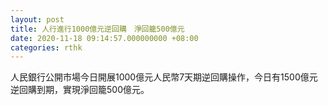```yaml
---
layout: post
title: 人行進行1000億元逆回購　淨回籠500億元
date: 2020-11-18 09:14:57.000000000 +08:00
categories: rthk
---
```


人民銀行公開市場今日開展1000億元人民幣7天期逆回購操作，今日有1500億元逆回購到期，實現淨回籠500億元。

